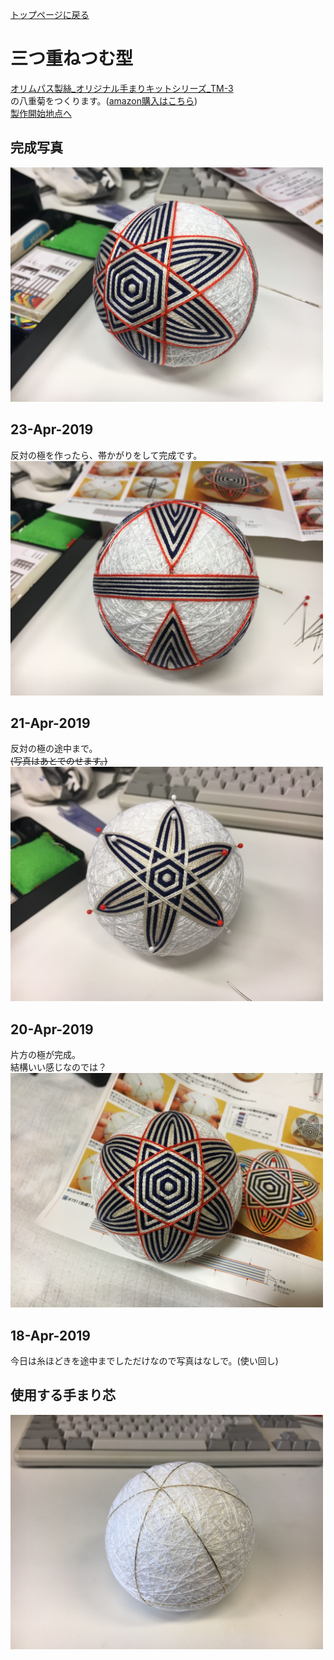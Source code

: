 [トップページに戻る](./../README.md#temari-craft)

# 三つ重ねつむ型
[オリムパス製絲_オリジナル手まりキットシリーズ_TM-3](https://www.olympus-thread.com/lineup/hand_made/1489/)  
の八重菊をつくります。([amazon購入はこちら](https://www.amazon.co.jp/%E3%82%AA%E3%83%AA%E3%83%A0%E3%83%91%E3%82%B9%E8%A3%BD%E7%B5%B2-Olympus-Thred-TM-3-%E4%B8%89%E3%81%A4%E9%87%8D%E3%81%AD%E3%81%A4%E3%82%80%E5%9E%8B%E3%83%BB%E4%B8%80%E9%87%8D%E6%A1%9C/dp/B002KLNUAE))  
[製作開始地点へ](#%E4%BD%BF%E7%94%A8%E3%81%99%E3%82%8B%E6%89%8B%E3%81%BE%E3%82%8A%E8%8A%AF)  

## 完成写真  
<img src="https://github.com/Masaki-Okuyama/Temari-craft/blob/images/7th_after.jpg" alt="7th_after" width="500"/>  

## 23-Apr-2019
反対の極を作ったら、帯かがりをして完成です。  
<img src="https://github.com/Masaki-Okuyama/Temari-craft/blob/images/20190423.jpg" alt="20190423" width="500"/>  

## 21-Apr-2019
反対の極の途中まで。  
~~(写真はあとでのせます。)~~  
<img src="https://github.com/Masaki-Okuyama/Temari-craft/blob/images/20190421.jpg" alt="20190421" width="500"/>  

## 20-Apr-2019
片方の極が完成。  
結構いい感じなのでは？  
<img src="https://github.com/Masaki-Okuyama/Temari-craft/blob/images/20190420.jpg" alt="20190420" width="500"/>  

## 18-Apr-2019
今日は糸ほどきを途中までしただけなので写真はなしで。(使い回し)  

## 使用する手まり芯
<img src="https://github.com/Masaki-Okuyama/Temari-craft/blob/images/7th_before.jpg" alt="7th_before" width="500"/>  
